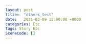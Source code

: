 ```yaml
---
layout: post
title:  "others_test"
date:   2021-03-09 15:00:00 +0000
categories: Etc
Tags: Story Etc
SceneCode: []
---
```

